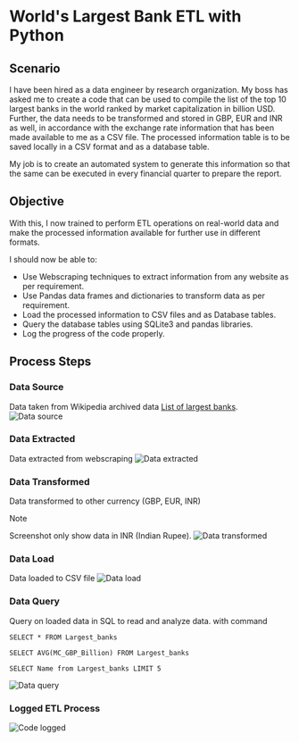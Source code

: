 # World's Largest Bank ETL with Python
## Scenario
I have been hired as a data engineer by research organization. My boss has asked me to create a code that can be used to compile the list of the top 10 largest banks in the world ranked by market capitalization in billion USD. Further, the data needs to be transformed and stored in GBP, EUR and INR as well, in accordance with the exchange rate information that has been made available to me as a CSV file. The processed information table is to be saved locally in a CSV format and as a database table.

My job is to create an automated system to generate this information so that the same can be executed in every financial quarter to prepare the report.

## Objective
With this, I now trained to perform ETL operations on real-world data and make the processed information available for further use in different formats.

I should now be able to:
- Use Webscraping techniques to extract information from any website as per requirement.
- Use Pandas data frames and dictionaries to transform data as per requirement.
- Load the processed information to CSV files and as Database tables.
- Query the database tables using SQLite3 and pandas libraries.
- Log the progress of the code properly.

## Process Steps

### Data Source
Data taken from Wikipedia archived data [List of largest banks](https://web.archive.org/web/20230908091635/https://en.wikipedia.org/wiki/List_of_largest_banks).
![Data source](https://raw.githubusercontent.com/KhaAzAs/ETL_Banks_Project/main/Screenshoot/Task_2a_extract.png)

### Data Extracted
Data extracted from webscraping
![Data extracted](https://raw.githubusercontent.com/KhaAzAs/ETL_Banks_Project/main/Screenshoot/Task_2c_extract.png)

### Data Transformed
Data transformed to other currency (GBP, EUR, INR)
> [!NOTE]
> Screenshot only show data in INR (Indian Rupee).
![Data transformed](https://raw.githubusercontent.com/KhaAzAs/ETL_Banks_Project/main/Screenshoot/Task_3b_transform.png)

### Data Load
Data loaded to CSV file
![Data load](https://raw.githubusercontent.com/KhaAzAs/ETL_Banks_Project/main/Screenshoot/Task_4_CSV.png)

### Data Query
Query on loaded data in SQL to read and analyze data. with command
```
SELECT * FROM Largest_banks
```
```
SELECT AVG(MC_GBP_Billion) FROM Largest_banks
```
```
SELECT Name from Largest_banks LIMIT 5
```
![Data query](https://raw.githubusercontent.com/KhaAzAs/ETL_Banks_Project/main/Screenshoot/Task_6_SQL.png)

### Logged ETL Process
![Code logged](https://raw.githubusercontent.com/KhaAzAs/ETL_Banks_Project/main/Screenshoot/Task_7_log_content.png)
